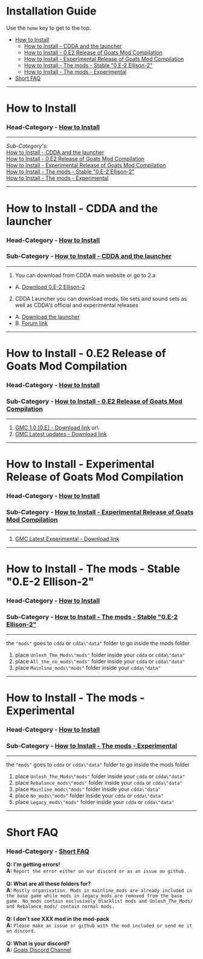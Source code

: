 # Installation Guide

Use the `home` key to get to the top.

+ [How to Install](#how-to-install)
  - [How to Install - CDDA and the launcher](#how-to-install---cdda-and-the-launcher)
  - [How to Install - 0.E2 Release of Goats Mod Compilation](#how-to-install---0.e2-release-of-goats-mod-compilation)
  - [How to Install - Experimental Release of Goats Mod Compilation](#how-to-install---experimental-release-of-goats-mod-compilation)
  - [How to Install - The mods - Stable "0.E-2 Ellison-2"](#how-to-install---the-mods---stable-"0.e-2-ellison-2")
  - [How to Install - The mods - Experimental](#how-to-install---the-mods---experimental)
+ [Short FAQ](#short-faq)

---

# How to Install
### Head-Category - [How to Install](#how-to-install)
---

*Sub-Category's:*\
[How to Install - CDDA and the launcher](#how-to-install---cdda-and-the-launcher)\
[How to Install - 0.E2 Release of Goats Mod Compilation](#how-to-install---0.e2-release-of-goats-mod-compilation)\
[How to Install - Experimental Release of Goats Mod Compilation](#how-to-install---experimental-release-of-goats-mod-compilation)\
[How to Install - The mods - Stable "0.E-2 Ellison-2"](#how-to-install---the-mods---stable-"0.e-2-ellison-2")\
[How to Install - The mods - Experimental](#how-to-install---the-mods---experimental)

---

# How to Install - CDDA and the launcher
### Head-Category - [How to Install](#how-to-install)
### Sub-Category - [How to Install - CDDA and the launcher](#how-to-install---cdda-and-the-launcher)
---

1. You can download from CDDA main website or go to 2.a
* A. [Download 0.E-2 Ellison-2](https://cataclysmdda.org/releases/)
2. CDDA Launcher you can download mods, tile sets and sound sets as well as CDDA's official and experimental releases
* A. [Download the launcher](https://github.com/remyroy/CDDA-Game-Launcher/releases)
* B. [Forum link](https://discourse.cataclysmdda.org/t/cdda-game-launcher-automatic-updates-and-more/11168)

---

# How to Install - 0.E2 Release of Goats Mod Compilation
### Head-Category - [How to Install](#how-to-install)
### Sub-Category - [How to Install - 0.E2 Release of Goats Mod Compilation](#how-to-install---0.e2-release-of-goats-mod-compilation)
---

1. [GMC 1.0 [0.E] - Download link](https://github.com/TheGoatGod/Goats-Mod-Compilation/releases/tag/1.0c)
or\
2. [GMC Latest updates - Download link](https://github.com/TheGoatGod/Goats-Mod-Compilation/tree/GMC-E)

---

# How to Install - Experimental Release of Goats Mod Compilation
### Head-Category - [How to Install](#how-to-install)
### Sub-Category - [How to Install - Experimental Release of Goats Mod Compilation](#how-to-install---experimental-release-of-goats-mod-compilation)
---
1. [GMC Latest Experimental - Download link](https://github.com/TheGoatGod/Goats-Mod-Compilation/tree/Experimental-Mod-Pack)

---

# How to Install - The mods - Stable "0.E-2 Ellison-2"
### Head-Category - [How to Install](#how-to-install)
### Sub-Category - [How to Install - The mods - Stable "0.E-2 Ellison-2"](#how-to-install---the-mods---stable-"0.e-2-ellison-2")
---

the  `"mods"`  goes to  `cdda`  or  `cdda\"data"`  folder to go inside the mods folder

1. place `Unlesh_The_Mods\"mods"` folder inside your `cdda` or `cdda\"data"`
2. place `All_the_no_mods\"mods"` folder inside your `cdda` or `cdda\"data"`
3. place `Mainline_mods\"mods"` folder inside your `cdda\"data"`
---

# How to Install - The mods - Experimental
### Head-Category - [How to Install](#how-to-install)
### Sub-Category - [How to Install - The mods - Experimental](#how-to-install---the-mods---experimental)
---
the `"mods"` goes to `cdda` or `cdda\"data"` folder to go  inside the mods folder

1. place `Unlesh_The_Mods\"mods"` folder inside your `cdda` or `cdda\"data"`
2. place `Rebalance_mods\"mods"` folder inside your `cdda` or `cdda\"data"`
3. place `Mainline_mods\"mods"` folder inside your `cdda\"data"`
4. place `No_mods\"mods"` folder inside your `cdda` or `cdda\"data"`
5. place `Legacy_mods\"mods"` folder inside your `cdda` or `cdda\"data"`

---

# Short FAQ
### Head-Category - [Short FAQ](#short-faq)

**Q: I'm getting errors!**\
**A:** `Report the error either on our discord or as an issue on github.`\
\
**Q: What are all these folders for?**\
**A:** `Mostly organisation. Mods in mainline_mods are already included in the base game while mods in legacy_mods are removed from the base game.
   No_mods contain exclusively blacklist mods and Unlesh_The_Mods/ and Rebalance_mods/ contain normal mods.`\
\
**Q: I don't see XXX mod in the mod-pack**\
**A:** `Please make an issue or github with the mod included or send me it on discord.`\
\
**Q: What is your discord?**\
**A:** [Goats Discord Channel](https://discord.gg/gG6qpjZ)
